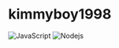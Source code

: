 # kimmyboy1998

<p>
<img alt="JavaScript" src="https://img.shields.io/badge/-React-45b8d8?style=flat-square&logo=react&logoColor=white" />
<img alt="Nodejs" src="https://img.shields.io/badge/-Nodejs-43853d?style=flat-square&logo=Node.js&logoColor=white" />
</p>
